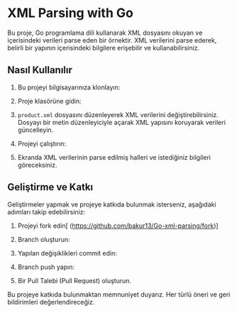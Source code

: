 # XML Parsing with Go

Bu proje, Go programlama dili kullanarak XML dosyasını okuyan ve içerisindeki verileri parse eden bir örnektir. XML verilerini parse ederek, belirli bir yapının içerisindeki bilgilere erişebilir ve kullanabilirsiniz.

## Nasıl Kullanılır

1. Bu projeyi bilgisayarınıza klonlayın:


2. Proje klasörüne gidin:


3. `product.xml` dosyasını düzenleyerek XML verilerini değiştirebilirsiniz. Dosyayı bir metin düzenleyiciyle açarak XML yapısını koruyarak verileri güncelleyin.

4. Projeyi çalıştırın:


5. Ekranda XML verilerinin parse edilmiş halleri ve istediğiniz bilgileri göreceksiniz.

## Geliştirme ve Katkı

Geliştirmeler yapmak ve projeye katkıda bulunmak isterseniz, aşağıdaki adımları takip edebilirsiniz:

1. Projeyi fork edin[ (https://github.com/bakur13/Go-xml-parsing/fork)]
2. Branch oluşturun:


3. Yapılan değişiklikleri commit edin:

4. Branch push yapın:


5. Bir Pull Talebi (Pull Request) oluşturun.

Bu projeye katkıda bulunmaktan memnuniyet duyarız. Her türlü öneri ve geri bildirimleri değerlendireceğiz.



